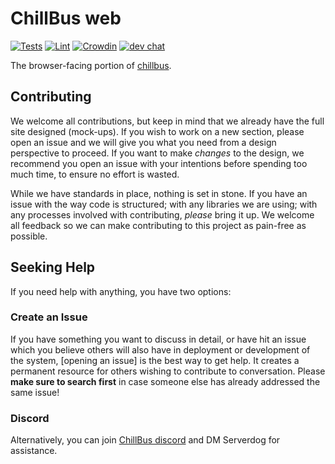 # ChillBus web 

[![Tests](https://github.com/ppy/osu-web/actions/workflows/tests.yml/badge.svg)](https://github.com/ppy/osu-web/actions/workflows/tests.yml)
[![Lint](https://github.com/ppy/osu-web/actions/workflows/lint.yml/badge.svg)](https://github.com/ppy/osu-web/actions/workflows/lint.yml)
[![Crowdin](https://d322cqt584bo4o.cloudfront.net/osu-web/localized.svg)](https://crowdin.com/project/osu-web)
[![dev chat](https://discordapp.com/api/guilds/188630481301012481/widget.png?style=shield)](https://discord.com/invite/7gGjqVR)

The browser-facing portion of [chillbus](https://discord.com/invite/7gGjqVR).

## Contributing

We welcome all contributions, but keep in mind that we already have the full site designed (mock-ups). If you wish to work on a new section, please open an issue and we will give you what you need from a design perspective to proceed. If you want to make *changes* to the design, we recommend you open an issue with your intentions before spending too much time, to ensure no effort is wasted.

While we have standards in place, nothing is set in stone. If you have an issue with the way code is structured; with any libraries we are using; with any processes involved with contributing, *please* bring it up. We welcome all feedback so we can make contributing to this project as pain-free as possible.

## Seeking Help

If you need help with anything, you have two options:

### Create an Issue

If you have something you want to discuss in detail, or have hit an issue which you believe others will also have in deployment or development of the system, [opening an issue] is the best way to get help. It creates a permanent resource for others wishing to contribute to conversation. Please **make sure to search first** in case someone else has already addressed the same issue!

### Discord

Alternatively, you can join [ChillBus discord](https://discord.com/invite/7gGjqVR) and DM Serverdog for assistance.
